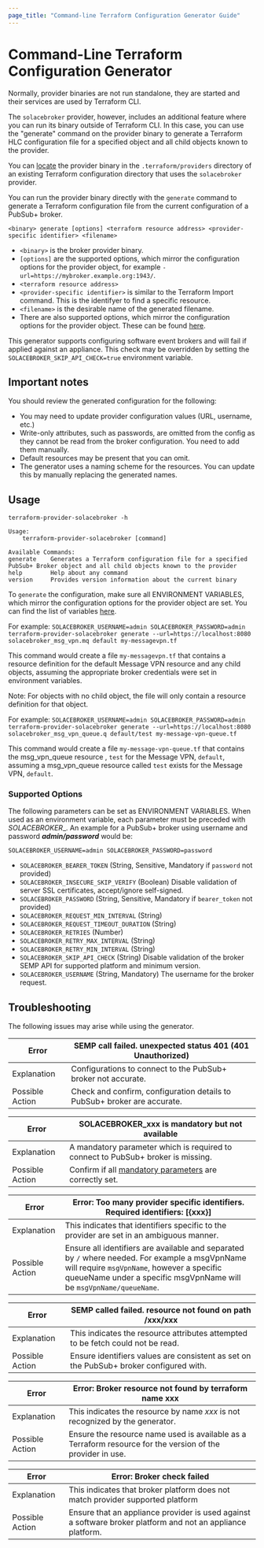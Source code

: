 ```yaml
---
page_title: "Command-line Terraform Configuration Generator Guide"
---
```


# Command-Line Terraform Configuration Generator

Normally, provider binaries are not run standalone, they are started and their services are used by Terraform CLI.

The `solacebroker` provider, however, includes an additional feature where you can run its binary outside of Terraform CLI. In this case, you can use the "generate" command on the provider binary to generate a Terraform HLC configuration file for a specified object and all child objects known to the provider.

You can [locate](https://terra-farm.github.io/main/installation.html) the provider binary in the `.terraform/providers` directory of an existing Terraform configuration directory that uses the `solacebroker` provider.

You can run the provider binary directly with the `generate` command to generate a Terraform configuration file from the current configuration of a PubSub+ broker.

`<binary> generate [options] <terraform resource address> <provider-specific identifier> <filename>`

- `<binary>` is the broker provider binary.
- `[options]` are the supported options, which mirror the configuration options for the provider object, for example `-url=https://mybroker.example.org:1943/`.
- `<terraform resource address>`
- `<provider-specific identifier>` is similar to the Terraform Import command. This is the identifyer to find a specific resource.
- `<filename>` is the desirable name of the generated filename.
- There are also supported options, which mirror the configuration options for the provider object. These can be found [here](#supported-options).

This generator supports configuring software event brokers and will fail if applied against an appliance. This check may be overridden by setting the `SOLACEBROKER_SKIP_API_CHECK=true` environment variable.

## Important notes

You should review the generated configuration for the following:

* You may need to update provider configuration values (URL, username, etc.)
* Write-only attributes, such as passwords, are omitted from the config as they cannot be read from the broker configuration. You need to add them manually.
* Default resources may be present that you can omit.
* The generator uses a naming scheme for the resources. You can update this by manually replacing the generated names.

## Usage

```shell
terraform-provider-solacebroker -h

Usage:
    terraform-provider-solacebroker [command]

Available Commands:
generate    Generates a Terraform configuration file for a specified PubSub+ Broker object and all child objects known to the provider
help        Help about any command
version     Provides version information about the current binary
```

To `generate` the configuration, make sure all ENVIRONMENT VARIABLES, which mirror the configuration options for the
provider object are set. You can find the list of variables [here](#supported-options).

For example:
`SOLACEBROKER_USERNAME=admin SOLACEBROKER_PASSWORD=admin terraform-provider-solacebroker generate --url=https://localhost:8080 solacebroker_msg_vpn.mq default my-messagevpn.tf`

This command would create a file `my-messagevpn.tf` that contains a resource definition for the default Message VPN resource and
any child objects, assuming the appropriate broker credentials were set in environment variables.

Note: For objects with no child object, the file will only contain a resource definition for that object.

For example:
`SOLACEBROKER_USERNAME=admin SOLACEBROKER_PASSWORD=admin terraform-provider-solacebroker generate --url=https://localhost:8080 solacebroker_msg_vpn_queue.q default/test my-message-vpn-queue.tf`

This command would create a file `my-message-vpn-queue.tf` that contains the msg_vpn_queue resource , `test`  for the
Message VPN, `default`, assuming a msg_vpn_queue resource called `test` exists for the Message VPN, `default`.

### Supported Options

The following parameters can be set as ENVIRONMENT VARIABLES. When used as an environment variable,
each parameter must be preceded with _SOLACEBROKER__. An example for a PubSub+ broker using username and password
_**admin/password**_
would be:

`SOLACEBROKER_USERNAME=admin SOLACEBROKER_PASSWORD=password`

- `SOLACEBROKER_BEARER_TOKEN` (String, Sensitive, Mandatory if `password` not provided)
- `SOLACEBROKER_INSECURE_SKIP_VERIFY` (Boolean) Disable validation of server SSL certificates, accept/ignore self-signed.
- `SOLACEBROKER_PASSWORD` (String, Sensitive, Mandatory if `bearer_token` not provided)
- `SOLACEBROKER_REQUEST_MIN_INTERVAL` (String)
- `SOLACEBROKER_REQUEST_TIMEOUT_DURATION` (String)
- `SOLACEBROKER_RETRIES` (Number)
- `SOLACEBROKER_RETRY_MAX_INTERVAL` (String)
- `SOLACEBROKER_RETRY_MIN_INTERVAL` (String)
- `SOLACEBROKER_SKIP_API_CHECK` (String) Disable validation of the broker SEMP API for supported platform and minimum version.
- `SOLACEBROKER_USERNAME` (String, Mandatory) The username for the broker request.

## Troubleshooting

The following issues may arise while using the generator.

| Error           | SEMP call failed. unexpected status 401 (401 Unauthorized)                 |
|-----------------|----------------------------------------------------------------------------|
| Explanation     | Configurations to connect to the PubSub+ broker not accurate.              |
| Possible Action | Check and confirm, configuration details to PubSub+ broker are accurate.   |

| Error           | SOLACEBROKER_xxx is mandatory but not available                                    |
|-----------------|------------------------------------------------------------------------------------|
| Explanation     | A mandatory parameter which is required to connect to PubSub+ broker is missing.   |
| Possible Action | Confirm if all [mandatory parameters](#supported-options) are correctly set.       |

| Error           | Error: Too many provider specific identifiers. Required identifiers: [{xxx}] |
|-----------------|------------------------------------------------------------------------------|
| Explanation     | This indicates that identifiers specific to the provider are set in an ambiguous manner. |
| Possible Action | Ensure all identifiers are available and separated by `/` where needed. For example a msgVpnName will require `msgVpnName`, however a specific queueName under a specific msgVpnName will be `msgVpnName/queueName`. |

| Error           | SEMP called failed. resource not found on path /xxx/xxx                                  |
|-----------------|------------------------------------------------------------------------------------------|
| Explanation     | This indicates the resource attributes attempted to be fetch could not be read.          |
| Possible Action | Ensure identifiers values are consistent as set on the PubSub+ broker configured with.   |

| Error           | Error: Broker resource not found by terraform name xxx                                                     |
|-----------------|------------------------------------------------------------------------------------------------------------|
| Explanation     | This indicates the resource by name _xxx_ is not recognized by the generator.                              |
| Possible Action | Ensure the resource name used is available as a Terraform resource for the version of the provider in use. |

| Error           | Error: Broker check failed                                                                                  |
|-----------------|-------------------------------------------------------------------------------------------------------------|
| Explanation     | This indicates that broker platform does not match provider supported platform                              |
| Possible Action | Ensure that an appliance provider is used against a software broker platform and not an appliance platform. |
